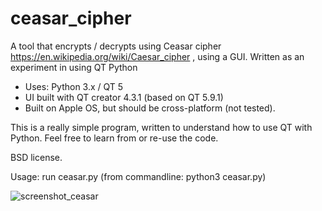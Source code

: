 # ceasar_cipher
A tool that encrypts / decrypts using Ceasar cipher https://en.wikipedia.org/wiki/Caesar_cipher , using a GUI. Written as an experiment in using QT Python 

- Uses: Python 3.x / QT 5
- UI built with QT creator 4.3.1 (based on QT 5.9.1)
- Built on Apple OS, but should be cross-platform (not tested).

This is a really simple program, written to understand how to use QT with Python. 
Feel free to learn from or re-use the code. 

BSD license.

Usage: run ceasar.py  (from commandline: python3 ceasar.py)

![screenshot_ceasar](https://user-images.githubusercontent.com/720297/28752958-5363b74e-752b-11e7-89cd-cd8a73c25a25.png)
